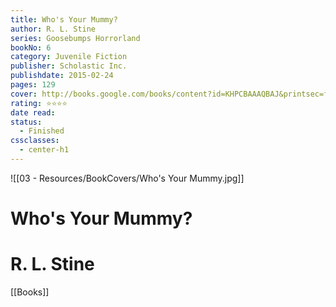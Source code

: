 ```yaml
---
title: Who's Your Mummy?
author: R. L. Stine
series: Goosebumps Horrorland
bookNo: 6
category: Juvenile Fiction
publisher: Scholastic Inc.
publishdate: 2015-02-24
pages: 129
cover: http://books.google.com/books/content?id=KHPCBAAAQBAJ&printsec=frontcover&img=1&zoom=1&edge=curl&source=gbs_api
rating: ⭐⭐⭐⭐
date read: 
status:
  - Finished
cssclasses:
  - center-h1
---
```

![[03 - Resources/BookCovers/Who's Your Mummy.jpg]]
# Who's Your Mummy?
# R. L. Stine




[[Books]]